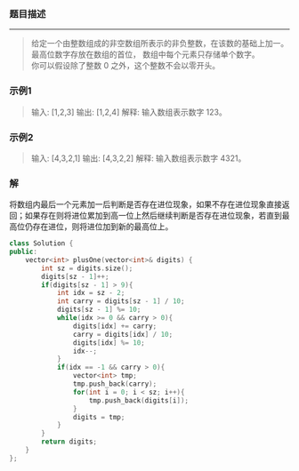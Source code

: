 ### 题目描述
***

> 给定一个由整数组成的非空数组所表示的非负整数，在该数的基础上加一。
> 最高位数字存放在数组的首位， 数组中每个元素只存储单个数字。  
> 你可以假设除了整数 0 之外，这个整数不会以零开头。

### 示例1
> 输入: [1,2,3]
> 输出: [1,2,4]
> 解释: 输入数组表示数字 123。

### 示例2
> 输入: [4,3,2,1]
> 输出: [4,3,2,2]
> 解释: 输入数组表示数字 4321。

### 解
将数组内最后一个元素加一后判断是否存在进位现象，如果不存在进位现象直接返回；如果存在则将进位累加到高一位上然后继续判断是否存在进位现象，若直到最高位仍存在进位，则将进位加到新的最高位上。
```C++
class Solution {
public:
    vector<int> plusOne(vector<int>& digits) {
        int sz = digits.size();
        digits[sz - 1]++;
        if(digits[sz - 1] > 9){
            int idx = sz - 2;
            int carry = digits[sz - 1] / 10;
            digits[sz - 1] %= 10;
            while(idx >= 0 && carry > 0){
                digits[idx] += carry;
                carry = digits[idx] / 10;
                digits[idx] %= 10;
                idx--;   
            }
            if(idx == -1 && carry > 0){
                vector<int> tmp;
                tmp.push_back(carry);
                for(int i = 0; i < sz; i++){
                    tmp.push_back(digits[i]);
                }
                digits = tmp;
            }
        }
        return digits;
    }
};
```